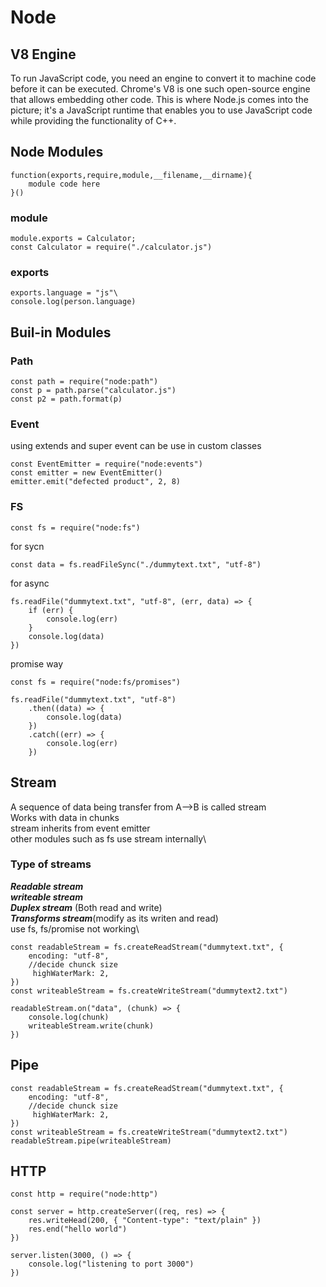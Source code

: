 # Node

## V8 Engine
To run JavaScript code, you need an engine to convert it to machine code before it can be executed. Chrome's V8 is one such open-source engine that allows embedding other code. This is where Node.js comes into the picture; it's a JavaScript runtime that enables you to use JavaScript code while providing the functionality of C++.

## Node Modules
```
function(exports,require,module,__filename,__dirname){
    module code here
}()
```
### module
```
module.exports = Calculator;
const Calculator = require("./calculator.js")
```

### exports
```
exports.language = "js"\
console.log(person.language)
```
## Buil-in Modules
### Path
```
const path = require("node:path")
const p = path.parse("calculator.js")
const p2 = path.format(p)
```

### Event
using extends and super event can be use in custom classes
```
const EventEmitter = require("node:events")
const emitter = new EventEmitter()
emitter.emit("defected product", 2, 8)
```
### FS
```
const fs = require("node:fs")
```
for sycn
```
const data = fs.readFileSync("./dummytext.txt", "utf-8")
```
for async
```
fs.readFile("dummytext.txt", "utf-8", (err, data) => {
    if (err) {
        console.log(err)
    }
    console.log(data)
})
```
promise way
```
const fs = require("node:fs/promises")
```
```
fs.readFile("dummytext.txt", "utf-8")
    .then((data) => {
        console.log(data)
    })
    .catch((err) => {
        console.log(err)
    })
```

## Stream
A sequence of data being transfer from A-->B is called stream\
Works with data in chunks\
stream inherits from event emitter\
other modules such as fs use stream internally\

### Type of streams
***Readable stream***\
***writeable stream***\
***Duplex stream*** (Both read and write)\
***Transforms stream***(modify as its writen and read)\
use fs, fs/promise not working\
```
const readableStream = fs.createReadStream("dummytext.txt", {
    encoding: "utf-8",
    //decide chunck size
     highWaterMark: 2,
})
const writeableStream = fs.createWriteStream("dummytext2.txt")

readableStream.on("data", (chunk) => {
    console.log(chunk)
    writeableStream.write(chunk)
})

```

## Pipe
```
const readableStream = fs.createReadStream("dummytext.txt", {
    encoding: "utf-8",
    //decide chunck size
     highWaterMark: 2,
})
const writeableStream = fs.createWriteStream("dummytext2.txt")
readableStream.pipe(writeableStream)
```

## HTTP
```
const http = require("node:http")

const server = http.createServer((req, res) => {
    res.writeHead(200, { "Content-type": "text/plain" })
    res.end("hello world")
})

server.listen(3000, () => {
    console.log("listening to port 3000")
})
```